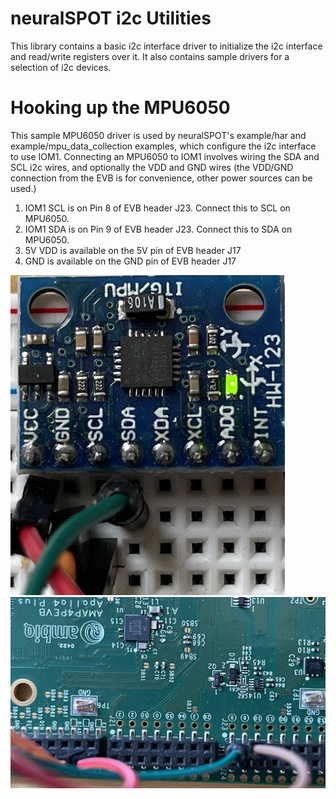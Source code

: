 # neuralSPOT i2c Utilities
This library contains a basic i2c interface driver to initialize the i2c interface and read/write registers over it.
It also contains sample drivers for a selection of i2c devices.

# Hooking up the MPU6050
This sample MPU6050 driver is used by neuralSPOT's example/har and example/mpu_data_collection examples, which configure the i2c interface to use IOM1. Connecting an MPU6050 to IOM1 involves wiring the SDA and SCL i2c wires, and optionally the VDD and GND wires (the VDD/GND connection from the EVB is for convenience, other power sources can be used.)

1. IOM1 SCL is on Pin 8 of EVB header J23. Connect this to SCL on MPU6050.
2. IOM1 SDA is on Pin 9 of EVB header J23. Connect this to SDA on MPU6050.
3. 5V VDD is available on the 5V pin of EVB header J17
4. GND is available on the GND pin of EVB header J17

<img src="../../docs/mpu6050-wiring.jpg" alt="mpu6050 wiring" style="zoom:50%;" />

<img src="../../docs/i2c-evb-wiring.jpg" alt="i2c-evb-wiring" style="zoom:50%;" />